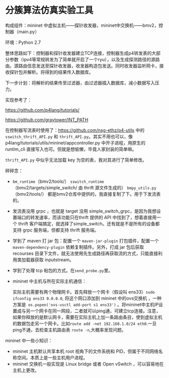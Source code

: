 # 分簇算法仿真实验工具

构成组件：mininet 中虚拟主机——探针收发器，mininet中交换机——bmv2，控制器（main.py）

环境：Python 2.7

整体思路如下：控制器和探针收发器建立TCP连接，控制器生成p4转发表的大部分参数（ipv4等常规转发为了简单就开启了一个ryu），以及生成探测路径的源路由。源路由信息发送至探针收发器，收发器构造包发送。同时收发器监听网卡，接收探针包并解析。将得到的结果传入数据库。

下一步计划：将解析的结果传至过滤器，由过滤器插入数据库，减小数据写入压力。

实现参考了：

https://github.com/p4lang/tutorials/

https://github.com/graytower/INT_PATH

在控制器写流表时使用了：https://github.com/nsg-ethz/p4-utils 中的`sswitch_thrift_API.py` 和 `thrift_API.py`。其实不用也可以，像p4lang/tutorials/utils/mininet/appcontroller.py 中开子进程，用原生的 runtim_cli 直接写入也可。但就是想偷懒，毕竟人家封装的简单嘛。

`thrift_API.py` 中似乎无法加载 key 为空的表，我对其进行了简单修改。

碎碎念：

* `bm_runtime`（bmv2/tools/） 	`sswitch_runtime`（bmv2/targets/simple_switch/    由 thrift 源文件生成的）	`bmpy_utils.py`（bmv2/tools/） 都是bmv2仓库中提供的，我直接复制了下。用于下发流表的。

* 发流表没用 grpc ，也就是 target 没用 simple_switch_grpc，是因为我想设置端口的转发速率，而该功能只在thrift 提供的 API 中找到了，想着直接用一个 thrift 客户端搞定，就选择了simple_switch。还有就是不是所有的设备都支持 grpc 服务端，但都支持 thrift 服务端。

* 学到了 maven 打 jar 包：配置一个 `maven-jar-plugin` 打包插件，配置一个`maven-dependency-plugin` 依赖复制插件。另外，打成 jar 包后获取 recourses 目录下文件，就无法使用先生成路径再获取流的方式，只能直接利用类加载器获取 inputstream。

* 学到了处理 tcp 粘包的方式。在`send_probe.py`里。

* mininet 中主机与所在实际主机通信：

  实际主机需要有两个物理网卡。首先释放一个网卡（假设叫 ens33）`sudo ifconfig ens33 0.0.0.0`, 将这个网口添加到 mininet 中的ovs交换机 ，一种方案是` os.popen('ovs-vsctl add-port s1 ens33')` 。将mininet中主机IP设置成与另一个网卡在同一网段，二者就可以ping通，可建立tcp连接。注意，如果你释放的是默认网卡，需要在实际主机上加一条路由条目，使到虚拟主机的数据包走另一个网卡。比如`route add -net 192.168.1.0/24 eth0`.一旦ping不通，去检查主机路由表 `route -n`,大概率发现问题。


mininet 中一些小知识：
* mininet 主机默认共享本机 root 视角下的文件系统和 PID，但属于不同网络名称空间。本质上是一些主机用户进程。
* mininet 交换机一般实现是 Linux bridge 或者 Open vSwitch ，可以容易地在主机上更改。


